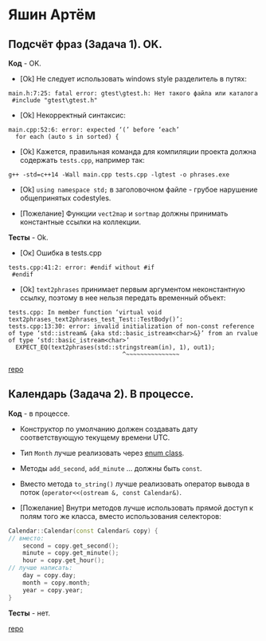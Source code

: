 # Яшин Артём

## Подсчёт фраз (Задача 1). OK.

**Код** - OK.

- [Ok] Не следует использовать windows style разделитель в путях:
```
main.h:7:25: fatal error: gtest\gtest.h: Нет такого файла или каталога
 #include "gtest\gtest.h"
```
- [Ok] Некорректный синтаксис:
```
main.cpp:52:6: error: expected ‘(’ before ‘each’
  for each (auto s in sorted) {
```

- [Ok] Кажется, правильная команда для компиляции проекта должна содержать `tests.cpp`, например так:
```
g++ -std=c++14 -Wall main.cpp tests.cpp -lgtest -o phrases.exe
```

- [Ok] `using namespace std;` в заголовочном файле - грубое нарушение общепринятых codestyles.

- [Пожелание] Функции `vect2map` и `sortmap` должны принимать константные ссылки на коллекции.

**Тесты** - Ok.

- [Ок] Ошибка в tests.cpp
```
tests.cpp:41:2: error: #endif without #if
 #endif
```

- [Ok] `text2phrases` принимает первым аргументом неконстантную ссылку, поэтому в нее нельзя передать временный объект:
```
tests.cpp: In member function ‘virtual void text2phrases_text2phrases_test_Test::TestBody()’:
tests.cpp:13:30: error: invalid initialization of non-const reference of type ‘std::istream& {aka std::basic_istream<char>&}’ from an rvalue of type ‘std::basic_istream<char>’
  EXPECT_EQ(text2phrases(std::stringstream(in), 1), out1);
                                ^~~~~~~~~~~~~~~~
```

[repo](https://bitbucket.org/yashin_oop/nsu_oop)


## Календарь (Задача 2). В процессе.

**Код** - в процессе.

- Конструктор по умолчанию должен создавать дату соответствующую текущему времени UTC.

- Тип `Month` лучше реализовать через [enum class](http://www.learncpp.com/cpp-tutorial/4-5a-enum-classes/).

- Методы `add_second`, `add_minute` ... должны быть `const`.

- Вместо метода `to_string()` лучше реализовать оператор вывода в поток (`operator<<(ostream &, const Calendar&)`.

- [Пожелание] Внутри методов лучше использовать прямой доступ к полям того же класса, вместо использования селекторов:
```C++
Calendar::Calendar(const Calendar& copy) {
// вместо:
    second = copy.get_second();
    minute = copy.get_minute();
    hour = copy.get_hour();
// лучше написать:
    day = copy.day;
    month = copy.month;
    year = copy.year;
}
```

**Тесты** - нет.

[repo](https://bitbucket.org/yashin_oop/lab2)
